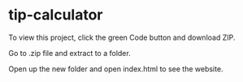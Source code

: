 # tip-calculator

To view this project, click the green Code button and download ZIP.

Go to .zip file and extract to a folder.

Open up the new folder and open index.html to see the website.
